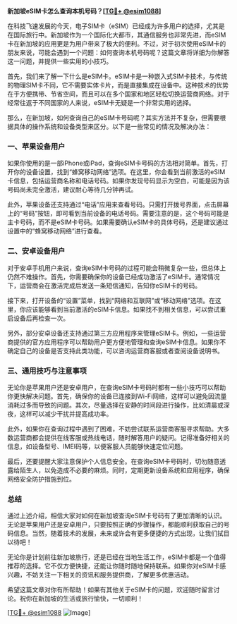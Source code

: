 **新加坡eSIM卡怎么查询本机号码？[[TG💪+ @esim1088](https://t.me/s/esim1088)]**

在科技飞速发展的今天，电子SIM卡（eSIM）已经成为许多用户的选择，尤其是在国际旅行中。新加坡作为一个国际化大都市，其通信服务也非常先进，而eSIM卡在新加坡的应用更是为用户带来了极大的便利。不过，对于初次使用eSIM卡的朋友来说，可能会遇到一个问题：如何查询本机号码呢？这篇文章将详细为你解答这一问题，并提供一些实用的小技巧。

首先，我们来了解一下什么是eSIM卡。eSIM卡是一种嵌入式SIM卡技术，与传统的物理SIM卡不同，它不需要实体卡片，而是直接集成在设备中。这种技术的优势在于方便携带、节省空间，而且可以在多个国家和地区轻松切换运营商网络。对于经常往返于不同国家的人来说，eSIM卡无疑是一个非常实用的选择。

那么，在新加坡，如何查询自己的eSIM卡号码呢？其实方法并不复杂，但需要根据具体的操作系统和设备类型来区分。以下是一些常见的情况及解决办法：

### **一、苹果设备用户**

如果你使用的是一部iPhone或iPad，查询eSIM卡号码的方法相对简单。首先，打开你的设备设置，找到“蜂窝移动网络”选项。在这里，你会看到当前激活的eSIM卡信息，包括运营商名称和电话号码。如果你发现号码显示为空白，可能是因为该号码尚未完全激活，建议耐心等待几分钟再试。

此外，苹果设备还支持通过“电话”应用来查看号码。只需打开拨号界面，点击屏幕上的“号码”按钮，即可看到当前设备的电话号码。需要注意的是，这个号码可能是主卡号码，而不是eSIM卡号码。如果需要确认eSIM卡的具体号码，还是建议通过设置中的“蜂窝移动网络”进行查看。

### **二、安卓设备用户**

对于安卓手机用户来说，查询eSIM卡号码的过程可能会稍微复杂一些，但总体上仍然不难操作。首先，你需要确保你的设备已经成功激活了eSIM卡。通常情况下，运营商会在激活完成后发送一条短信通知，告知你eSIM卡的号码。

接下来，打开设备的“设置”菜单，找到“网络和互联网”或“移动网络”选项。在这里，你应该能够看到当前激活的eSIM卡信息。如果找不到相关信息，可以尝试重启设备后再检查一次。

另外，部分安卓设备还支持通过第三方应用程序来管理eSIM卡。例如，一些运营商提供的官方应用程序可以帮助用户更方便地管理和查询eSIM卡信息。如果你不确定自己的设备是否支持此类功能，可以咨询运营商客服或者查阅设备说明书。

### **三、通用技巧与注意事项**

无论你是苹果用户还是安卓用户，在查询eSIM卡号码时都有一些小技巧可以帮助你更快解决问题。首先，确保你的设备已连接到Wi-Fi网络，这样可以避免因流量消耗过多而导致的问题。其次，尽量选择在安静的时间段进行操作，比如清晨或深夜，这样可以减少干扰并提高成功率。

此外，如果你在查询过程中遇到了困难，不妨尝试联系运营商客服寻求帮助。大多数运营商都会提供在线客服或热线电话，随时解答用户的疑问。记得准备好相关的信息，如设备型号、IMEI码等，以便客服人员能够快速定位问题。

最后，还要提醒大家注意保护个人信息安全。在查询eSIM卡号码时，切勿随意透露给陌生人，以免造成不必要的麻烦。同时，定期更新设备系统和应用程序，确保网络安全防护措施到位。

### **总结**

通过上述介绍，相信大家对如何在新加坡查询eSIM卡号码有了更加清晰的认识。无论是苹果用户还是安卓用户，只要按照正确的步骤操作，都能顺利获取自己的号码信息。当然，随着技术的发展，未来或许会有更多便捷的方式出现，让我们拭目以待吧！

无论你是计划前往新加坡旅行，还是已经在当地生活工作，eSIM卡都是一个值得推荐的选择。它不仅方便快捷，还能让你随时随地保持联系。如果你对eSIM卡感兴趣，不妨关注一下相关的资讯和服务提供商，了解更多优惠活动。

希望这篇文章对你有所帮助！如果有其他关于eSIM卡的问题，欢迎随时留言讨论。祝你在新加坡的生活或旅行愉快，一切顺利！

[[TG💪+ @esim1088](https://t.me/s/esim1088) ![Image](https://i.postimg.cc/4NQfJmqS/Snipaste-2025-05-13-00-14-12.png)]
